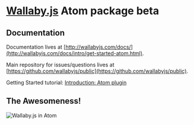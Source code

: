# [Wallaby.js](http://wallabyjs.com) Atom package beta

## Documentation
Documentation lives at [http://wallabyjs.com/docs/](http://wallabyjs.com/docs/intro/get-started-atom.html).

Main repository for issues/questions lives at [https://github.com/wallabyjs/public](https://github.com/wallabyjs/public).

Getting Started tutorial: [Introduction: Atom plugin](http://wallabyjs.com/docs/intro/get-started-atom.html)

## The Awesomeness!
![Wallaby.js in Atom](https://cloud.githubusercontent.com/assets/979966/8794065/7a7f72d8-2fc2-11e5-8383-f4e168abb36c.gif)
